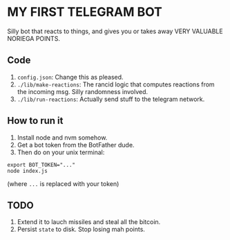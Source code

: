 # MY FIRST TELEGRAM BOT

Silly bot that reacts to things, and gives you or takes away VERY VALUABLE NORIEGA POINTS.

## Code

1. `config.json`: Change this as pleased.
2. `./lib/make-reactions`: The rancid logic that computes reactions from the incoming msg. Silly randomness involved.
3. `./lib/run-reactions`: Actually send stuff to the telegram network.

## How to run it

1. Install node and nvm somehow.
2. Get a bot token from the BotFather dude.
3. Then do on your unix terminal:

```
export BOT_TOKEN="..."
node index.js
```

(where `...` is replaced with your token)

## TODO

1. Extend it to lauch missiles and steal all the bitcoin.
2. Persist `state` to disk. Stop losing mah points.

